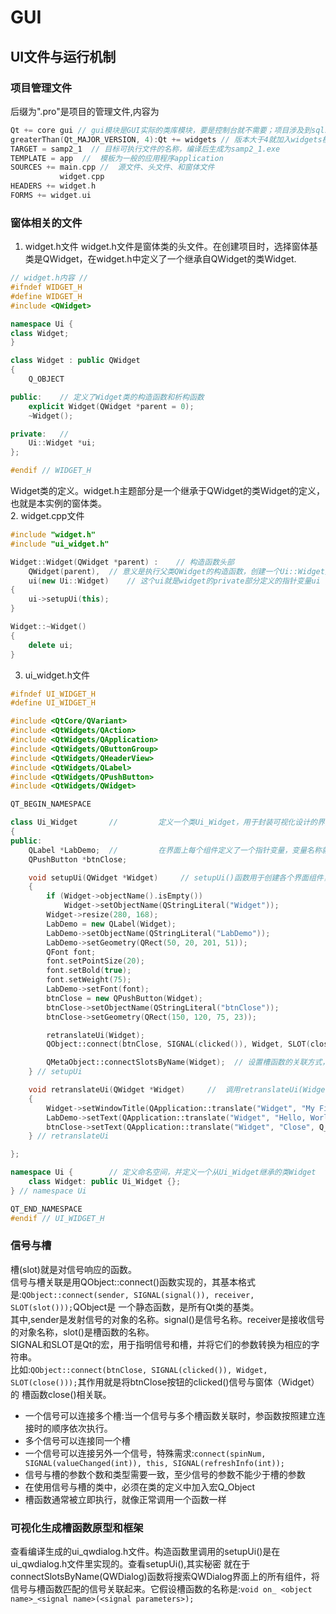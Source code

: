 # GUI
## UI文件与运行机制
### 项目管理文件
后缀为".pro"是项目的管理文件,内容为  
```cpp
Qt += core gui // gui模块是GUI实际的类库模块，要是控制台就不需要；项目涉及到sql就改成 += sql
greaterThan(Qt_MAJOR_VERSION, 4):Qt += widgets // 版本大于4就加入widgets模块
TARGET = samp2_1  // 目标可执行文件的名称，编译后生成为samp2_1.exe
TEMPLATE = app  //  模板为一般的应用程序application
SOURCES += main.cpp //  源文件、头文件、和窗体文件
           widget.cpp
HEADERS += widget.h
FORMS += widget.ui
```
### 窗体相关的文件
1. widget.h文件
widget.h文件是窗体类的头文件。在创建项目时，选择窗体基类是QWidget，在widget.h中定义了一个继承自QWidget的类Widget.  
```cpp
// widget.h内容 //
#ifndef WIDGET_H
#define WIDGET_H
#include <QWidget>

namespace Ui {
class Widget;
}

class Widget : public QWidget
{
    Q_OBJECT

public:    // 定义了Widget类的构造函数和析构函数
    explicit Widget(QWidget *parent = 0);
    ~Widget();

private:   // 
    Ui::Widget *ui;
};

#endif // WIDGET_H
```
Widget类的定义。widget.h主题部分是一个继承于QWidget的类Widget的定义，也就是本实例的窗体类。  
2. widget.cpp文件
```cpp
#include "widget.h"
#include "ui_widget.h"

Widget::Widget(QWidget *parent) :    // 构造函数头部
    QWidget(parent),  // 意义是执行父类QWidget的构造函数，创建一个Ui::Widget类的对象ui。
    ui(new Ui::Widget)    // 这个ui就是widget的private部分定义的指针变量ui
{
    ui->setupUi(this);
}

Widget::~Widget()
{
    delete ui;
}
```
3. ui_widget.h文件
```cpp
#ifndef UI_WIDGET_H
#define UI_WIDGET_H

#include <QtCore/QVariant>
#include <QtWidgets/QAction>
#include <QtWidgets/QApplication>
#include <QtWidgets/QButtonGroup>
#include <QtWidgets/QHeaderView>
#include <QtWidgets/QLabel>
#include <QtWidgets/QPushButton>
#include <QtWidgets/QWidget>

QT_BEGIN_NAMESPACE

class Ui_Widget       //         定义一个类Ui_Widget，用于封装可视化设计的界面
{
public:
    QLabel *LabDemo;  //         在界面上每个组件定义了一个指针变量，变量名称就是设置的objectName.
    QPushButton *btnClose;

    void setupUi(QWidget *Widget)     // setupUi()函数用于创建各个界面组件，并设置其位置、大小、文字内容、字体等属性，设置信号与槽的关联
    {
        if (Widget->objectName().isEmpty())
            Widget->setObjectName(QStringLiteral("Widget"));
        Widget->resize(280, 168);
        LabDemo = new QLabel(Widget);
        LabDemo->setObjectName(QStringLiteral("LabDemo"));
        LabDemo->setGeometry(QRect(50, 20, 201, 51));
        QFont font;
        font.setPointSize(20);
        font.setBold(true);
        font.setWeight(75);
        LabDemo->setFont(font);
        btnClose = new QPushButton(Widget);
        btnClose->setObjectName(QStringLiteral("btnClose"));
        btnClose->setGeometry(QRect(150, 120, 75, 23));

        retranslateUi(Widget);
        QObject::connect(btnClose, SIGNAL(clicked()), Widget, SLOT(close()));  // 将在UI设计器里的设置的信号与槽的关联转换为语句

        QMetaObject::connectSlotsByName(Widget);  // 设置槽函数的关联方式，用于将UI设计器自动生成的组件信号的槽函数与组件信号相关联
    } // setupUi

    void retranslateUi(QWidget *Widget)     //  调用retranslateUi(Widget)，用来设置界面各组件的文字内容属性，比如标签的文字,按键的文字等
    {
        Widget->setWindowTitle(QApplication::translate("Widget", "My First Demo", Q_NULLPTR));
        LabDemo->setText(QApplication::translate("Widget", "Hello, World", Q_NULLPTR));
        btnClose->setText(QApplication::translate("Widget", "Close", Q_NULLPTR));
    } // retranslateUi

};

namespace Ui {        // 定义命名空间，并定义一个从Ui_Widget继承的类Widget
    class Widget: public Ui_Widget {};
} // namespace Ui

QT_END_NAMESPACE
#endif // UI_WIDGET_H
```
### 信号与槽
槽(slot)就是对信号响应的函数。  
信号与槽关联是用QObject::connect()函数实现的，其基本格式是:`QObject::connect(sender, SIGNAL(signal()), receiver, SLOT(slot()));`QObject是
一个静态函数，是所有Qt类的基类。  
其中,sender是发射信号的对象的名称。signal()是信号名称。receiver是接收信号的对象名称，slot()是槽函数的名称。  
SIGNAL和SLOT是Qt的宏，用于指明信号和槽，并将它们的参数转换为相应的字符串。  
比如:`QObject::connect(btnClose, SIGNAL(clicked()), Widget, SLOT(close()));`其作用就是将btnClose按钮的clicked()信号与窗体（Widget）的
槽函数close()相关联。  
- 一个信号可以连接多个槽:当一个信号与多个槽函数关联时，参函数按照建立连接时的顺序依次执行。    
- 多个信号可以连接同一个槽
- 一个信号可以连接另外一个信号，特殊需求:`connect(spinNum, SIGNAL(valueChanged(int)), this, SIGNAL(refreshInfo(int));`  
- 信号与槽的参数个数和类型需要一致，至少信号的参数不能少于槽的参数
- 在使用信号与槽的类中，必须在类的定义中加入宏Q_Object  
- 槽函数通常被立即执行，就像正常调用一个函数一样  
### 可视化生成槽函数原型和框架
查看编译生成的ui_qwdialog.h文件。构造函数里调用的setupUi()是在ui_qwdialog.h文件里实现的。查看setupUi(),其实秘密
就在于connectSlotsByName(QWDialog)函数将搜索QWDialog界面上的所有组件，将信号与槽函数匹配的信号关联起来。它假设槽函数的名称是:`void on_
<object name>_<signal name>(<signal parameters>);`  
